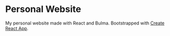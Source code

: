 # Personal Website

My personal website made with React and Bulma. Bootstrapped with [Create React App](https://github.com/facebook/create-react-app).
